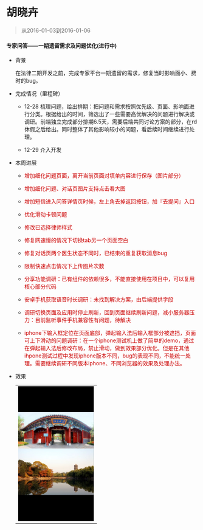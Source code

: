 # 胡晓卉

> 从2016-01-03到2016-01-06

#### 专家问答——一期遗留需求及问题优化(进行中)

- 背景

    在法律二期开发之前，完成专家平台一期遗留的需求，修复当时影响面小、费时的bug。

- 完成情况（里程碑）

    - 12-28 梳理问题，给出排期：把问题和需求按照优先级、页面、影响面进行分类。根据给出的时间，筛选出了一些需要高优解决的问题进行解决或调研。前端独立完成部分排期6.5天，需要后端共同讨论方案的部分，在rd休假之后给出。同时整体了其他影响较小的问题，看后续时间继续进行处理。

    - 12-29 介入开发

- 本周进展

    - <p style="color:#c00">增加细化问题页面，离开当前页面对填单内容进行保存（图片部分）</p>

    - <p style="color:#c00">增加细化问题、对话页图片支持点击看大图</p>

    - <p style="color:#c00">增加短信进入问答详情页时候，左上角去掉返回按钮，加『去提问』入口</p>

    - <p style="color:#c00">优化滑动卡顿问题</p>

    - <p style="color:#c00">修改已选择律师样式</p>

    - <p style="color:#c00">修复网速慢的情况下切换tab另一个页面空白</p>

    - <p style="color:#c00">修复对话页两个医生状态不同时，已结束的重复获取消息bug</p>

    - <p style="color:#c00">限制快速点击情况下上传图片次数</p>

    - <p style="color:#c00">分享功能调研：已有组件的依赖很多，不能直接使用在项目中，可以复用核心部分代码</p>

    - <p style="color:#c00">安卓手机获取语音时长调研：未找到解决方案，由后端提供字段</p>

    - <p style="color:#c00">调研切换页面及应用时停止刷新，回到页面继续刷新问题，减小服务器压力：目前监听事件手机兼容性有问题，待解决</p>

    - <p style="color:#c00">iphone下输入框定位在页面底部，弹起输入法后输入框部分被遮挡，页面可上下滑动的问题调研：在一个iphone测试机上做了简单的demo，通过在弹起输入法后修改布局，禁止滑动，做到效果部分优化。但是在其他ihpone测试过程中发现iphone版本不同，bug的表现不同，不能统一处理。需要继续调研不同版本iphone、不同浏览器的效果及处理办法。</p>

- 效果

    <table>
        <tr>
            <td>
                <img src="../2017-01-06/img/huxiaohui02/hxh32.png" width="200px">
            </td>
        </tr>
    </table>



